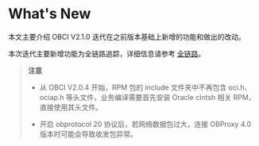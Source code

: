 # What's New

本文主要介绍 OBCI V2.1.0 迭代在之前版本基础上新增的功能和做出的改动。

本次迭代主要新增功能为全链路追踪，详细信息请参考 [全链路](9.full-link/1.full-link-introduction.md)。

> **注意**
>
> * 从 OBCI V2.0.4 开始，RPM 包的 include 文件夹中不再包含 oci.h、ociap.h 等头文件，业务编译需要首先安装 Oracle clntsh 相关 RPM，直接使用其头文件。
>
> * 开启 obprotocol 20 协议后，若网络数据包过大，连接 OBProxy 4.0 版本时可能会导致收发包异常。
